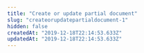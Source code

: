 ```yaml
---
title: "Create or update partial document"
slug: "createorupdatepartialdocument-1"
hidden: false
createdAt: "2019-12-18T22:14:53.633Z"
updatedAt: "2019-12-18T22:14:53.633Z"
---
```

